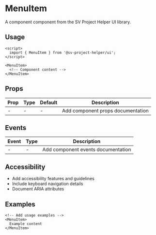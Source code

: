 # MenuItem

A component component from the SV Project Helper UI library.

## Usage

```svelte
<script>
  import { MenuItem } from '@sv-project-helper/ui';
</script>

<MenuItem>
  <!-- Component content -->
</MenuItem>
```

## Props

| Prop | Type | Default | Description |
|------|------|---------|-------------|
| - | - | - | Add component props documentation |

## Events

| Event | Type | Description |
|-------|------|-------------|
| - | - | Add component events documentation |

## Accessibility

- Add accessibility features and guidelines
- Include keyboard navigation details
- Document ARIA attributes

## Examples

```svelte
<!-- Add usage examples -->
<MenuItem>
  Example content
</MenuItem>
```